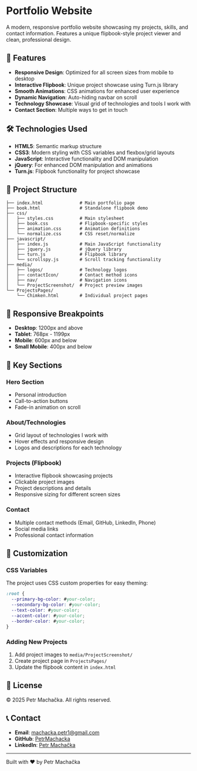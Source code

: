 # Portfolio Website

A modern, responsive portfolio website showcasing my projects, skills, and contact information. Features a unique flipbook-style project viewer and clean, professional design.

## 🌟 Features

- **Responsive Design**: Optimized for all screen sizes from mobile to desktop
- **Interactive Flipbook**: Unique project showcase using Turn.js library
- **Smooth Animations**: CSS animations for enhanced user experience
- **Dynamic Navigation**: Auto-hiding navbar on scroll
- **Technology Showcase**: Visual grid of technologies and tools I work with
- **Contact Section**: Multiple ways to get in touch

## 🛠️ Technologies Used

- **HTML5**: Semantic markup structure
- **CSS3**: Modern styling with CSS variables and flexbox/grid layouts
- **JavaScript**: Interactive functionality and DOM manipulation
- **jQuery**: For enhanced DOM manipulation and animations
- **Turn.js**: Flipbook functionality for project showcase

## 📁 Project Structure

```
├── index.html              # Main portfolio page
├── book.html               # Standalone flipbook demo
├── css/
│   ├── styles.css          # Main stylesheet
│   ├── book.css            # Flipbook-specific styles
│   ├── animation.css       # Animation definitions
│   └── normalize.css       # CSS reset/normalize
├── javascript/
│   ├── index.js            # Main JavaScript functionality
│   ├── jquery.js           # jQuery library
│   ├── turn.js             # Flipbook library
│   └── scrollspy.js        # Scroll tracking functionality
├── media/
│   ├── logos/              # Technology logos
│   ├── contactIcon/        # Contact method icons
│   ├── nav/                # Navigation icons
│   └── ProjectScreenshot/  # Project preview images
└── ProjectsPages/
    └── Chimken.html        # Individual project pages
```

## 📱 Responsive Breakpoints

- **Desktop**: 1200px and above
- **Tablet**: 768px - 1199px
- **Mobile**: 600px and below
- **Small Mobile**: 400px and below

## 🎨 Key Sections

### Hero Section
- Personal introduction
- Call-to-action buttons
- Fade-in animation on scroll

### About/Technologies
- Grid layout of technologies I work with
- Hover effects and responsive design
- Logos and descriptions for each technology

### Projects (Flipbook)
- Interactive flipbook showcasing projects
- Clickable project images
- Project descriptions and details
- Responsive sizing for different screen sizes

### Contact
- Multiple contact methods (Email, GitHub, LinkedIn, Phone)
- Social media links
- Professional contact information

## 🔧 Customization

### CSS Variables
The project uses CSS custom properties for easy theming:

```css
:root {
  --primary-bg-color: #your-color;
  --secondary-bg-color: #your-color;
  --text-color: #your-color;
  --accent-color: #your-color;
  --border-color: #your-color;
}
```

### Adding New Projects
1. Add project images to `media/ProjectScreenshot/`
2. Create project page in `ProjectsPages/`
3. Update the flipbook content in `index.html`

## 📄 License

© 2025 Petr Machačka. All rights reserved.

## 📞 Contact

- **Email**: machacka.petr1@gmail.com
- **GitHub**: [PetrMachacka](https://github.com/PetrMachacka)
- **LinkedIn**: [Petr Machačka](https://www.linkedin.com/in/petr-machačka-95a83428b)

---

Built with ❤️ by Petr Machačka
